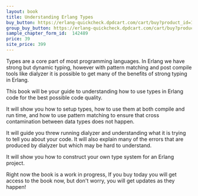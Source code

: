 ```yaml
---
layout: book
title: Understanding Erlang Types
buy_button: https://erlang-quickcheck.dpdcart.com/cart/buy?product_id=106021&product_price_id=111897&quantity=1&use_cart=0&gateway=twocheckout
group_buy_button: https://erlang-quickcheck.dpdcart.com/cart/buy?product_id=106021&product_price_id=111897&quantity=1&use_cart=0&gateway=twocheckout
sample_chapter_form_id:  142489
price: 39
site_price: 399
---
```


Types are a core part of most programming languages. In Erlang we have
strong but dynamic typing, however with pattern matching and post
compile tools like dialyzer it is possible to get many of the benefits
of strong typing in Erlang.

This book will be your guide to understanding how to use types in
Erlang code for the best possible code quality.

It will show you how to setup types, how to use them at both compile
and run time, and how to use pattern matching to ensure that cross
contamination between data types does not happen.

It will guide you threw running dialyzer and understanding what it is
trying to tell you about your code. It will also explain many of the
errors that are produced by dialyzer but which may be hard to
understand.

It will show you how to construct your own type system for an Erlang project.

Right now the book is a work in progress, If you buy today you will
get access to the book now, but don't worry, you will get updates as
they happen!
